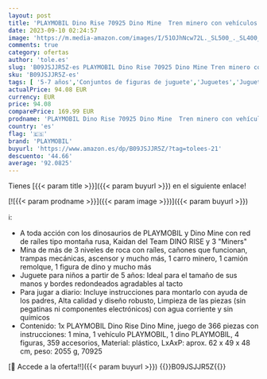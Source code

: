 ```yaml
---
layout: post
title: 'PLAYMOBIL Dino Rise 70925 Dino Mine  Tren minero con vehículos y trampas  Juguetes para niños a Partir de 5 años'
date: 2023-09-10 02:24:57
image: 'https://m.media-amazon.com/images/I/51OJhNcw72L._SL500_._SL400_.jpg'
comments: true
category: ofertas
author: 'tole.es'
slug: 'B09JSJJR5Z-es PLAYMOBIL Dino Rise 70925 Dino Mine Tren minero con...'
sku: 'B09JSJJR5Z-es'
tags: [ '5-7 años','Conjuntos de figuras de juguete','Juguetes','Juguetes y juegos','Muñecos y figuras','Self Service','Special Features Stores','playmobil','🇪🇸', ]
actualPrice: 94.08 EUR
currency: EUR
price: 94.08
comparePrice: 169.99 EUR
prodname: 'PLAYMOBIL Dino Rise 70925 Dino Mine  Tren minero con vehículos y trampas  Juguetes para niños a Partir de 5 años'
country: 'es'
flag: '🇪🇸'
brand: 'PLAYMOBIL'
buyurl: 'https://www.amazon.es/dp/B09JSJJR5Z/?tag=tolees-21'
descuento: '44.66'
average: '92.0825'
---
```


Tienes [{{< param title >}}]({{< param buyurl >}}) en el siguiente enlace!

[![{{< param prodname >}}]({{< param image >}})]({{< param buyurl >}})

ℹ️:

- A toda acción con los dinosaurios de PLAYMOBIL y Dino Mine con red de raíles tipo montaña rusa, Kaidan del Team DINO RISE y 3 "Miners"
- Mina de más de 3 niveles de roca con raíles, cañones que funcionan, trampas mecánicas, ascensor y mucho más, 1 carro minero, 1 camión remolque, 1 figura de dino y mucho más
- Juguete para niños a partir de 5 años: Ideal para el tamaño de sus manos y bordes redondeados agradables al tacto
- Para jugar a diario: Incluye instrucciones para montarlo con ayuda de los padres, Alta calidad y diseño robusto, Limpieza de las piezas (sin pegatinas ni componentes electrónicos) con agua corriente y sin químicos
- Contenido: 1x PLAYMOBIL Dino Rise Dino Mine, juego de 366 piezas con instrucciones: 1 mina, 1 vehículo PLAYMOBIL, 1 dino PLAYMOBIL, 4 figuras, 359 accesorios, Material: plástico, LxAxP: aprox. 62 x 49 x 48 cm, peso: 2055 g, 70925

[🛒 Accede a la oferta!!]({{< param buyurl >}})
{{<world>}}B09JSJJR5Z{{</world>}}
